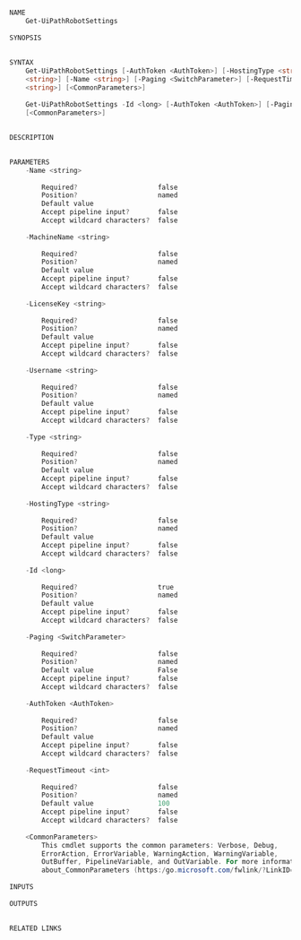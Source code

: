 ﻿```PowerShell

NAME
    Get-UiPathRobotSettings
    
SYNOPSIS
    
    
SYNTAX
    Get-UiPathRobotSettings [-AuthToken <AuthToken>] [-HostingType <string>] [-LicenseKey <string>] [-MachineName 
    <string>] [-Name <string>] [-Paging <SwitchParameter>] [-RequestTimeout <int>] [-Type <string>] [-Username 
    <string>] [<CommonParameters>]
    
    Get-UiPathRobotSettings -Id <long> [-AuthToken <AuthToken>] [-Paging <SwitchParameter>] [-RequestTimeout <int>] 
    [<CommonParameters>]
    
    
DESCRIPTION
    

PARAMETERS
    -Name <string>
        
        Required?                    false
        Position?                    named
        Default value                
        Accept pipeline input?       false
        Accept wildcard characters?  false
        
    -MachineName <string>
        
        Required?                    false
        Position?                    named
        Default value                
        Accept pipeline input?       false
        Accept wildcard characters?  false
        
    -LicenseKey <string>
        
        Required?                    false
        Position?                    named
        Default value                
        Accept pipeline input?       false
        Accept wildcard characters?  false
        
    -Username <string>
        
        Required?                    false
        Position?                    named
        Default value                
        Accept pipeline input?       false
        Accept wildcard characters?  false
        
    -Type <string>
        
        Required?                    false
        Position?                    named
        Default value                
        Accept pipeline input?       false
        Accept wildcard characters?  false
        
    -HostingType <string>
        
        Required?                    false
        Position?                    named
        Default value                
        Accept pipeline input?       false
        Accept wildcard characters?  false
        
    -Id <long>
        
        Required?                    true
        Position?                    named
        Default value                
        Accept pipeline input?       false
        Accept wildcard characters?  false
        
    -Paging <SwitchParameter>
        
        Required?                    false
        Position?                    named
        Default value                False
        Accept pipeline input?       false
        Accept wildcard characters?  false
        
    -AuthToken <AuthToken>
        
        Required?                    false
        Position?                    named
        Default value                
        Accept pipeline input?       false
        Accept wildcard characters?  false
        
    -RequestTimeout <int>
        
        Required?                    false
        Position?                    named
        Default value                100
        Accept pipeline input?       false
        Accept wildcard characters?  false
        
    <CommonParameters>
        This cmdlet supports the common parameters: Verbose, Debug,
        ErrorAction, ErrorVariable, WarningAction, WarningVariable,
        OutBuffer, PipelineVariable, and OutVariable. For more information, see 
        about_CommonParameters (https:/go.microsoft.com/fwlink/?LinkID=113216). 
    
INPUTS
    
OUTPUTS
    
    
RELATED LINKS



```
